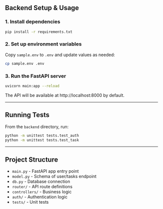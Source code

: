 ## Backend Setup & Usage

### 1. Install dependencies

```bash
pip install -r requirements.txt
```

### 2. Set up environment variables

Copy `sample.env` to `.env` and update values as needed:

```bash
cp sample.env .env
```

### 3. Run the FastAPI server

```bash
uvicorn main:app --reload
```

The API will be available at http://localhost:8000 by default.

---

## Running Tests

From the `backend` directory, run:


```bash
python -m unittest tests.test_auth
python -m unittest tests.test_task
```

---

## Project Structure

- `main.py` - FastAPI app entry point
- `model.py` - Schema of user/tasks endpoint
- `db.py` - Database connection
- `router/` - API route definitions
- `controllers/` - Business logic
- `auth/` - Authentication logic
- `tests/` - Unit tests
